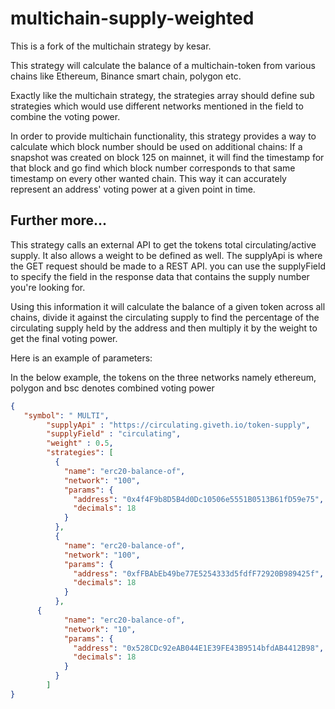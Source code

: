# multichain-supply-weighted

This is a fork of the multichain strategy by kesar. 

This strategy will calculate the balance of a multichain-token from various chains like Ethereum, Binance smart chain, polygon etc.

Exactly like the multichain strategy, the strategies array should define sub strategies which would use different networks mentioned in the field to combine the voting power.

In order to provide multichain functionality, this strategy provides a way to calculate which block number should be used on additional chains: If a snapshot was created on block 125 on mainnet, it will find the timestamp for that block and go find which block number corresponds to that same timestamp on every other wanted chain. This way it can accurately represent an address' voting power at a given point in time.

## Further more...

This strategy calls an external API to get the tokens total circulating/active supply. It also allows a weight to be defined as well. The supplyApi is where the GET request should be made to a REST API. you can use the supplyField to specify the field in the response data that contains the supply number you're looking for.

Using this information it will calculate the balance of a given token across all chains, divide it against the circulating supply to find the percentage of the circulating supply held by the address and then multiply it by the weight to get the final voting power.


Here is an example of parameters:

In the below example, the tokens on the three networks namely ethereum, polygon and bsc denotes combined voting power

```json
{
   "symbol": " MULTI",
        "supplyApi" : "https://circulating.giveth.io/token-supply",
        "supplyField" : "circulating",
        "weight" : 0.5,
        "strategies": [
          {
            "name": "erc20-balance-of",
            "network": "100",
            "params": {
              "address": "0x4f4F9b8D5B4d0Dc10506e5551B0513B61fD59e75",
              "decimals": 18
            }
          },
          {
            "name": "erc20-balance-of",
            "network": "100",
            "params": {
              "address": "0xfFBAbEb49be77E5254333d5fdfF72920B989425f",
              "decimals": 18
            }
          },
      {
            "name": "erc20-balance-of",
            "network": "10",
            "params": {
              "address": "0x528CDc92eAB044E1E39FE43B9514bfdAB4412B98",
              "decimals": 18
            }
          }
        ]
}

```
